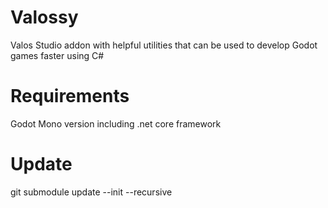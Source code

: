 # Valossy
Valos Studio addon with helpful utilities that can be used to develop Godot games faster using C#

# Requirements
Godot Mono version including .net core framework 

# Update
git submodule update --init --recursive

